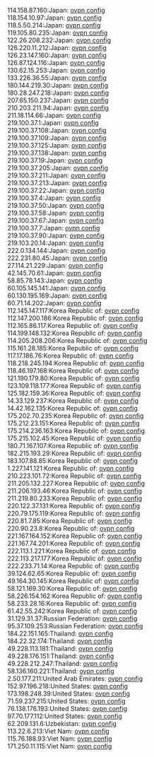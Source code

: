 114.158.87.160:Japan: [ovpn config](vpn/114_158_87_160.ovpn)  
118.154.10.97:Japan: [ovpn config](vpn/118_154_10_97.ovpn)  
118.5.50.214:Japan: [ovpn config](vpn/118_5_50_214.ovpn)  
119.105.80.235:Japan: [ovpn config](vpn/119_105_80_235.ovpn)  
122.26.208.232:Japan: [ovpn config](vpn/122_26_208_232.ovpn)  
126.220.11.212:Japan: [ovpn config](vpn/126_220_11_212.ovpn)  
126.23.147.160:Japan: [ovpn config](vpn/126_23_147_160.ovpn)  
126.87.124.116:Japan: [ovpn config](vpn/126_87_124_116.ovpn)  
130.62.15.253:Japan: [ovpn config](vpn/130_62_15_253.ovpn)  
133.226.36.55:Japan: [ovpn config](vpn/133_226_36_55.ovpn)  
180.144.219.30:Japan: [ovpn config](vpn/180_144_219_30.ovpn)  
180.28.247.218:Japan: [ovpn config](vpn/180_28_247_218.ovpn)  
207.65.150.237:Japan: [ovpn config](vpn/207_65_150_237.ovpn)  
210.203.211.94:Japan: [ovpn config](vpn/210_203_211_94.ovpn)  
211.18.114.66:Japan: [ovpn config](vpn/211_18_114_66.ovpn)  
219.100.37.1:Japan: [ovpn config](vpn/219_100_37_1.ovpn)  
219.100.37.108:Japan: [ovpn config](vpn/219_100_37_108.ovpn)  
219.100.37.109:Japan: [ovpn config](vpn/219_100_37_109.ovpn)  
219.100.37.125:Japan: [ovpn config](vpn/219_100_37_125.ovpn)  
219.100.37.138:Japan: [ovpn config](vpn/219_100_37_138.ovpn)  
219.100.37.19:Japan: [ovpn config](vpn/219_100_37_19.ovpn)  
219.100.37.205:Japan: [ovpn config](vpn/219_100_37_205.ovpn)  
219.100.37.211:Japan: [ovpn config](vpn/219_100_37_211.ovpn)  
219.100.37.213:Japan: [ovpn config](vpn/219_100_37_213.ovpn)  
219.100.37.22:Japan: [ovpn config](vpn/219_100_37_22.ovpn)  
219.100.37.4:Japan: [ovpn config](vpn/219_100_37_4.ovpn)  
219.100.37.50:Japan: [ovpn config](vpn/219_100_37_50.ovpn)  
219.100.37.58:Japan: [ovpn config](vpn/219_100_37_58.ovpn)  
219.100.37.67:Japan: [ovpn config](vpn/219_100_37_67.ovpn)  
219.100.37.7:Japan: [ovpn config](vpn/219_100_37_7.ovpn)  
219.100.37.90:Japan: [ovpn config](vpn/219_100_37_90.ovpn)  
219.103.20.14:Japan: [ovpn config](vpn/219_103_20_14.ovpn)  
222.0.134.144:Japan: [ovpn config](vpn/222_0_134_144.ovpn)  
222.231.80.45:Japan: [ovpn config](vpn/222_231_80_45.ovpn)  
27.114.21.229:Japan: [ovpn config](vpn/27_114_21_229.ovpn)  
42.145.70.61:Japan: [ovpn config](vpn/42_145_70_61.ovpn)  
58.85.78.143:Japan: [ovpn config](vpn/58_85_78_143.ovpn)  
60.105.145.141:Japan: [ovpn config](vpn/60_105_145_141.ovpn)  
60.130.195.169:Japan: [ovpn config](vpn/60_130_195_169.ovpn)  
60.71.14.202:Japan: [ovpn config](vpn/60_71_14_202.ovpn)  
112.145.147.117:Korea Republic of: [ovpn config](vpn/112_145_147_117.ovpn)  
112.147.200.186:Korea Republic of: [ovpn config](vpn/112_147_200_186.ovpn)  
112.165.86.117:Korea Republic of: [ovpn config](vpn/112_165_86_117.ovpn)  
114.199.148.132:Korea Republic of: [ovpn config](vpn/114_199_148_132.ovpn)  
114.205.208.206:Korea Republic of: [ovpn config](vpn/114_205_208_206.ovpn)  
115.161.28.185:Korea Republic of: [ovpn config](vpn/115_161_28_185.ovpn)  
117.17.186.76:Korea Republic of: [ovpn config](vpn/117_17_186_76.ovpn)  
118.218.245.194:Korea Republic of: [ovpn config](vpn/118_218_245_194.ovpn)  
118.46.197.168:Korea Republic of: [ovpn config](vpn/118_46_197_168.ovpn)  
121.190.179.80:Korea Republic of: [ovpn config](vpn/121_190_179_80.ovpn)  
123.109.118.177:Korea Republic of: [ovpn config](vpn/123_109_118_177.ovpn)  
125.182.159.36:Korea Republic of: [ovpn config](vpn/125_182_159_36.ovpn)  
14.33.129.237:Korea Republic of: [ovpn config](vpn/14_33_129_237.ovpn)  
14.42.162.135:Korea Republic of: [ovpn config](vpn/14_42_162_135.ovpn)  
175.202.70.235:Korea Republic of: [ovpn config](vpn/175_202_70_235.ovpn)  
175.212.23.151:Korea Republic of: [ovpn config](vpn/175_212_23_151.ovpn)  
175.214.236.163:Korea Republic of: [ovpn config](vpn/175_214_236_163.ovpn)  
175.215.102.45:Korea Republic of: [ovpn config](vpn/175_215_102_45.ovpn)  
180.71.167.107:Korea Republic of: [ovpn config](vpn/180_71_167_107.ovpn)  
182.215.193.29:Korea Republic of: [ovpn config](vpn/182_215_193_29.ovpn)  
183.107.88.85:Korea Republic of: [ovpn config](vpn/183_107_88_85.ovpn)  
1.227.141.121:Korea Republic of: [ovpn config](vpn/1_227_141_121.ovpn)  
210.223.101.72:Korea Republic of: [ovpn config](vpn/210_223_101_72.ovpn)  
211.205.132.227:Korea Republic of: [ovpn config](vpn/211_205_132_227.ovpn)  
211.206.193.46:Korea Republic of: [ovpn config](vpn/211_206_193_46.ovpn)  
211.219.80.233:Korea Republic of: [ovpn config](vpn/211_219_80_233.ovpn)  
220.122.37.131:Korea Republic of: [ovpn config](vpn/220_122_37_131.ovpn)  
220.79.175.119:Korea Republic of: [ovpn config](vpn/220_79_175_119.ovpn)  
220.81.7.85:Korea Republic of: [ovpn config](vpn/220_81_7_85.ovpn)  
220.90.23.8:Korea Republic of: [ovpn config](vpn/220_90_23_8.ovpn)  
221.167.164.152:Korea Republic of: [ovpn config](vpn/221_167_164_152.ovpn)  
221.167.74.201:Korea Republic of: [ovpn config](vpn/221_167_74_201.ovpn)  
222.113.1.221:Korea Republic of: [ovpn config](vpn/222_113_1_221.ovpn)  
222.113.217.177:Korea Republic of: [ovpn config](vpn/222_113_217_177.ovpn)  
222.233.71.14:Korea Republic of: [ovpn config](vpn/222_233_71_14.ovpn)  
39.124.62.65:Korea Republic of: [ovpn config](vpn/39_124_62_65.ovpn)  
49.164.30.145:Korea Republic of: [ovpn config](vpn/49_164_30_145.ovpn)  
58.121.169.30:Korea Republic of: [ovpn config](vpn/58_121_169_30.ovpn)  
58.226.154.162:Korea Republic of: [ovpn config](vpn/58_226_154_162.ovpn)  
58.233.28.16:Korea Republic of: [ovpn config](vpn/58_233_28_16.ovpn)  
61.42.55.242:Korea Republic of: [ovpn config](vpn/61_42_55_242.ovpn)  
31.129.31.37:Russian Federation: [ovpn config](vpn/31_129_31_37.ovpn)  
95.37.109.253:Russian Federation: [ovpn config](vpn/95_37_109_253.ovpn)  
184.22.151.165:Thailand: [ovpn config](vpn/184_22_151_165.ovpn)  
184.22.32.174:Thailand: [ovpn config](vpn/184_22_32_174.ovpn)  
49.228.113.181:Thailand: [ovpn config](vpn/49_228_113_181.ovpn)  
49.228.176.151:Thailand: [ovpn config](vpn/49_228_176_151.ovpn)  
49.228.212.247:Thailand: [ovpn config](vpn/49_228_212_247.ovpn)  
58.136.160.221:Thailand: [ovpn config](vpn/58_136_160_221.ovpn)  
2.50.177.211:United Arab Emirates: [ovpn config](vpn/2_50_177_211.ovpn)  
152.97.196.218:United States: [ovpn config](vpn/152_97_196_218.ovpn)  
173.198.248.39:United States: [ovpn config](vpn/173_198_248_39.ovpn)  
71.59.237.215:United States: [ovpn config](vpn/71_59_237_215.ovpn)  
76.138.176.193:United States: [ovpn config](vpn/76_138_176_193.ovpn)  
97.70.177.112:United States: [ovpn config](vpn/97_70_177_112.ovpn)  
62.209.131.6:Uzbekistan: [ovpn config](vpn/62_209_131_6.ovpn)  
113.22.6.213:Viet Nam: [ovpn config](vpn/113_22_6_213.ovpn)  
115.76.188.93:Viet Nam: [ovpn config](vpn/115_76_188_93.ovpn)  
171.250.11.115:Viet Nam: [ovpn config](vpn/171_250_11_115.ovpn)  
